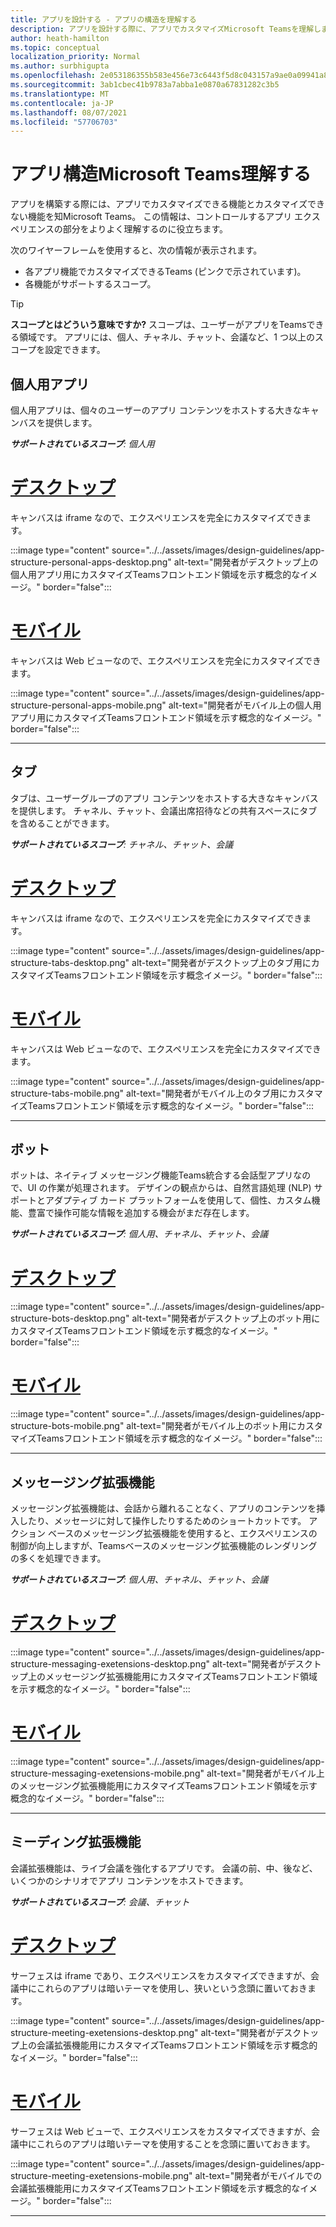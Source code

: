 ```yaml
---
title: アプリを設計する - アプリの構造を理解する
description: アプリを設計する際に、アプリでカスタマイズMicrosoft Teamsを理解します。
author: heath-hamilton
ms.topic: conceptual
localization_priority: Normal
ms.author: surbhigupta
ms.openlocfilehash: 2e053186355b583e456e73c6443f5d8c043157a9ae0a09941a86a3aabd7978c5
ms.sourcegitcommit: 3ab1cbec41b9783a7abba1e0870a67831282c3b5
ms.translationtype: MT
ms.contentlocale: ja-JP
ms.lasthandoff: 08/07/2021
ms.locfileid: "57706703"
---
```

# <a name="understand-the-microsoft-teams-app-structure"></a>アプリ構造Microsoft Teams理解する

アプリを構築する際には、アプリでカスタマイズできる機能とカスタマイズできない機能を知Microsoft Teams。 この情報は、コントロールするアプリ エクスペリエンスの部分をよりよく理解するのに役立ちます。

次のワイヤーフレームを使用すると、次の情報が表示されます。

* 各アプリ機能でカスタマイズできるTeams (ピンクで示されています)。
* 各機能がサポートするスコープ。

> [!TIP]
> **スコープとはどういう意味ですか?** スコープは、ユーザーがアプリをTeamsできる領域です。 アプリには、個人、チャネル、チャット、会議など、1 つ以上のスコープを設定できます。

## <a name="personal-apps"></a>個人用アプリ

個人用アプリは、個々のユーザーのアプリ コンテンツをホストする大きなキャンバスを提供します。

***サポートされているスコープ**: 個人用*

# <a name="desktop"></a>[デスクトップ](#tab/desktop)

キャンバスは iframe なので、エクスペリエンスを完全にカスタマイズできます。

:::image type="content" source="../../assets/images/design-guidelines/app-structure-personal-apps-desktop.png" alt-text="開発者がデスクトップ上の個人用アプリ用にカスタマイズTeamsフロントエンド領域を示す概念的なイメージ。" border="false":::

# <a name="mobile"></a>[モバイル](#tab/mobile)

キャンバスは Web ビューなので、エクスペリエンスを完全にカスタマイズできます。

:::image type="content" source="../../assets/images/design-guidelines/app-structure-personal-apps-mobile.png" alt-text="開発者がモバイル上の個人用アプリ用にカスタマイズTeamsフロントエンド領域を示す概念的なイメージ。" border="false":::

---

## <a name="tabs"></a>タブ

タブは、ユーザーグループのアプリ コンテンツをホストする大きなキャンバスを提供します。 チャネル、チャット、会議出席招待などの共有スペースにタブを含めることができます。

***サポートされているスコープ**: チャネル、チャット、会議*

# <a name="desktop"></a>[デスクトップ](#tab/desktop)

キャンバスは iframe なので、エクスペリエンスを完全にカスタマイズできます。

:::image type="content" source="../../assets/images/design-guidelines/app-structure-tabs-desktop.png" alt-text="開発者がデスクトップ上のタブ用にカスタマイズTeamsフロントエンド領域を示す概念イメージ。" border="false":::

# <a name="mobile"></a>[モバイル](#tab/mobile)

キャンバスは Web ビューなので、エクスペリエンスを完全にカスタマイズできます。

:::image type="content" source="../../assets/images/design-guidelines/app-structure-tabs-mobile.png" alt-text="開発者がモバイル上のタブ用にカスタマイズTeamsフロントエンド領域を示す概念的なイメージ。" border="false":::

---

## <a name="bots"></a>ボット

ボットは、ネイティブ メッセージング機能Teams統合する会話型アプリなので、UI の作業が処理されます。 デザインの観点からは、自然言語処理 (NLP) サポートとアダプティブ カード プラットフォームを使用して、個性、カスタム機能、豊富で操作可能な情報を追加する機会がまだ存在します。

***サポートされているスコープ**: 個人用、チャネル、チャット、会議*

# <a name="desktop"></a>[デスクトップ](#tab/desktop)

:::image type="content" source="../../assets/images/design-guidelines/app-structure-bots-desktop.png" alt-text="開発者がデスクトップ上のボット用にカスタマイズTeamsフロントエンド領域を示す概念的なイメージ。" border="false":::

# <a name="mobile"></a>[モバイル](#tab/mobile)

:::image type="content" source="../../assets/images/design-guidelines/app-structure-bots-mobile.png" alt-text="開発者がモバイル上のボット用にカスタマイズTeamsフロントエンド領域を示す概念的なイメージ。" border="false":::

---

## <a name="messaging-extensions"></a>メッセージング拡張機能

メッセージング拡張機能は、会話から離れることなく、アプリのコンテンツを挿入したり、メッセージに対して操作したりするためのショートカットです。 アクション ベースのメッセージング拡張機能を使用すると、エクスペリエンスの制御が向上しますが、Teamsベースのメッセージング拡張機能のレンダリングの多くを処理できます。

***サポートされているスコープ**: 個人用、チャネル、チャット、会議*

# <a name="desktop"></a>[デスクトップ](#tab/desktop)

:::image type="content" source="../../assets/images/design-guidelines/app-structure-messaging-exetensions-desktop.png" alt-text="開発者がデスクトップ上のメッセージング拡張機能用にカスタマイズTeamsフロントエンド領域を示す概念的なイメージ。" border="false":::

# <a name="mobile"></a>[モバイル](#tab/mobile)

:::image type="content" source="../../assets/images/design-guidelines/app-structure-messaging-exetensions-mobile.png" alt-text="開発者がモバイル上のメッセージング拡張機能用にカスタマイズTeamsフロントエンド領域を示す概念的なイメージ。" border="false":::

---

## <a name="meeting-extensions"></a>ミーディング拡張機能

会議拡張機能は、ライブ会議を強化するアプリです。 会議の前、中、後など、いくつかのシナリオでアプリ コンテンツをホストできます。

***サポートされているスコープ**: 会議、チャット*

# <a name="desktop"></a>[デスクトップ](#tab/desktop)

サーフェスは iframe であり、エクスペリエンスをカスタマイズできますが、会議中にこれらのアプリは暗いテーマを使用し、狭いという念頭に置いておきます。

:::image type="content" source="../../assets/images/design-guidelines/app-structure-meeting-exetensions-desktop.png" alt-text="開発者がデスクトップ上の会議拡張機能用にカスタマイズTeamsフロントエンド領域を示す概念的なイメージ。" border="false":::

# <a name="mobile"></a>[モバイル](#tab/mobile)

サーフェスは Web ビューで、エクスペリエンスをカスタマイズできますが、会議中にこれらのアプリは暗いテーマを使用することを念頭に置いておきます。

:::image type="content" source="../../assets/images/design-guidelines/app-structure-meeting-exetensions-mobile.png" alt-text="開発者がモバイルでの会議拡張機能用にカスタマイズTeamsフロントエンド領域を示す概念的なイメージ。" border="false":::

---
